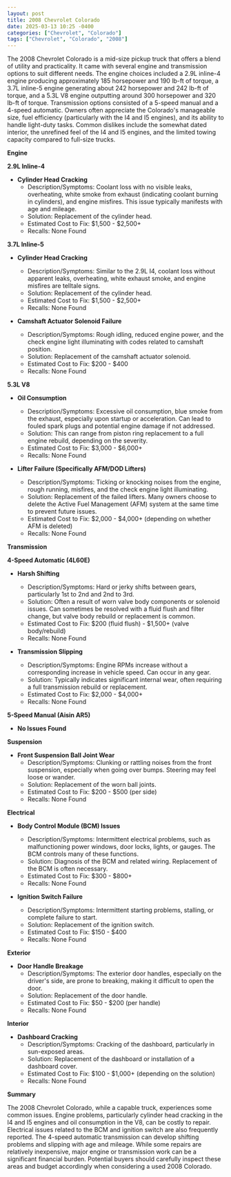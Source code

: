 ```yaml
---
layout: post
title: 2008 Chevrolet Colorado
date: 2025-03-13 10:25 -0400
categories: ["Chevrolet", "Colorado"]
tags: ["Chevrolet", "Colorado", "2008"]
---
```

The 2008 Chevrolet Colorado is a mid-size pickup truck that offers a blend of utility and practicality. It came with several engine and transmission options to suit different needs. The engine choices included a 2.9L inline-4 engine producing approximately 185 horsepower and 190 lb-ft of torque, a 3.7L inline-5 engine generating about 242 horsepower and 242 lb-ft of torque, and a 5.3L V8 engine outputting around 300 horsepower and 320 lb-ft of torque. Transmission options consisted of a 5-speed manual and a 4-speed automatic. Owners often appreciate the Colorado's manageable size, fuel efficiency (particularly with the I4 and I5 engines), and its ability to handle light-duty tasks. Common dislikes include the somewhat dated interior, the unrefined feel of the I4 and I5 engines, and the limited towing capacity compared to full-size trucks.

**Engine**

**2.9L Inline-4**

*   **Cylinder Head Cracking**
    *   Description/Symptoms: Coolant loss with no visible leaks, overheating, white smoke from exhaust (indicating coolant burning in cylinders), and engine misfires. This issue typically manifests with age and mileage.
    *   Solution: Replacement of the cylinder head.
    *   Estimated Cost to Fix: $1,500 - $2,500+
    *   Recalls: None Found

**3.7L Inline-5**

*   **Cylinder Head Cracking**
    *   Description/Symptoms: Similar to the 2.9L I4, coolant loss without apparent leaks, overheating, white exhaust smoke, and engine misfires are telltale signs.
    *   Solution: Replacement of the cylinder head.
    *   Estimated Cost to Fix: $1,500 - $2,500+
    *   Recalls: None Found

*   **Camshaft Actuator Solenoid Failure**
    *   Description/Symptoms: Rough idling, reduced engine power, and the check engine light illuminating with codes related to camshaft position.
    *   Solution: Replacement of the camshaft actuator solenoid.
    *   Estimated Cost to Fix: $200 - $400
    *   Recalls: None Found

**5.3L V8**

*   **Oil Consumption**
    *   Description/Symptoms: Excessive oil consumption, blue smoke from the exhaust, especially upon startup or acceleration. Can lead to fouled spark plugs and potential engine damage if not addressed.
    *   Solution: This can range from piston ring replacement to a full engine rebuild, depending on the severity.
    *   Estimated Cost to Fix: $3,000 - $6,000+
    *   Recalls: None Found

*   **Lifter Failure (Specifically AFM/DOD Lifters)**
    *   Description/Symptoms: Ticking or knocking noises from the engine, rough running, misfires, and the check engine light illuminating.
    *   Solution: Replacement of the failed lifters. Many owners choose to delete the Active Fuel Management (AFM) system at the same time to prevent future issues.
    *   Estimated Cost to Fix: $2,000 - $4,000+ (depending on whether AFM is deleted)
    *   Recalls: None Found

**Transmission**

**4-Speed Automatic (4L60E)**

*   **Harsh Shifting**
    *   Description/Symptoms: Hard or jerky shifts between gears, particularly 1st to 2nd and 2nd to 3rd.
    *   Solution: Often a result of worn valve body components or solenoid issues. Can sometimes be resolved with a fluid flush and filter change, but valve body rebuild or replacement is common.
    *   Estimated Cost to Fix: $200 (fluid flush) - $1,500+ (valve body/rebuild)
    *   Recalls: None Found

*   **Transmission Slipping**
    *   Description/Symptoms: Engine RPMs increase without a corresponding increase in vehicle speed. Can occur in any gear.
    *   Solution: Typically indicates significant internal wear, often requiring a full transmission rebuild or replacement.
    *   Estimated Cost to Fix: $2,000 - $4,000+
    *   Recalls: None Found

**5-Speed Manual (Aisin AR5)**

*   **No Issues Found**

**Suspension**

*   **Front Suspension Ball Joint Wear**
    *   Description/Symptoms: Clunking or rattling noises from the front suspension, especially when going over bumps. Steering may feel loose or wander.
    *   Solution: Replacement of the worn ball joints.
    *   Estimated Cost to Fix: $200 - $500 (per side)
    *   Recalls: None Found

**Electrical**

*   **Body Control Module (BCM) Issues**
    *   Description/Symptoms: Intermittent electrical problems, such as malfunctioning power windows, door locks, lights, or gauges. The BCM controls many of these functions.
    *   Solution: Diagnosis of the BCM and related wiring. Replacement of the BCM is often necessary.
    *   Estimated Cost to Fix: $300 - $800+
    *   Recalls: None Found

*   **Ignition Switch Failure**
    *   Description/Symptoms: Intermittent starting problems, stalling, or complete failure to start.
    *   Solution: Replacement of the ignition switch.
    *   Estimated Cost to Fix: $150 - $400
    *   Recalls: None Found

**Exterior**

*   **Door Handle Breakage**
    *   Description/Symptoms: The exterior door handles, especially on the driver's side, are prone to breaking, making it difficult to open the door.
    *   Solution: Replacement of the door handle.
    *   Estimated Cost to Fix: $50 - $200 (per handle)
    *   Recalls: None Found

**Interior**

*   **Dashboard Cracking**
    *   Description/Symptoms: Cracking of the dashboard, particularly in sun-exposed areas.
    *   Solution: Replacement of the dashboard or installation of a dashboard cover.
    *   Estimated Cost to Fix: $100 - $1,000+ (depending on the solution)
    *   Recalls: None Found

**Summary**

The 2008 Chevrolet Colorado, while a capable truck, experiences some common issues. Engine problems, particularly cylinder head cracking in the I4 and I5 engines and oil consumption in the V8, can be costly to repair. Electrical issues related to the BCM and ignition switch are also frequently reported. The 4-speed automatic transmission can develop shifting problems and slipping with age and mileage. While some repairs are relatively inexpensive, major engine or transmission work can be a significant financial burden. Potential buyers should carefully inspect these areas and budget accordingly when considering a used 2008 Colorado.

